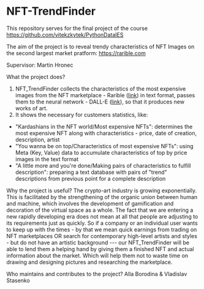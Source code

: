 # NFT-TrendFinder
This repository serves for the final project of the course https://github.com/vitekzkytek/PythonDataIES

The aim of the project is to reveal trendy characteristics of NFT Images on the second largest market pratform: https://rarible.com

Supervisor: Martin Hronec

What the project does?
1. NFT_TrendFinder collects the characteristics of the most expensive images from the NFT marketplace - Rarible ([link](https://rarible.com/)) in text format, passes them to the neural network - DALL-E ([link](https://openai.com/blog/dall-e/)), so that it produces new works of art. 
2. It shows the necessary for customers statistics, like:
- "Kardashians in the NFT world/Most expensive NFTs": determines the most expensive NFT along with characteristics - price, date of creation, description, artist
- "You wanna be on top/Characteristics of most expensive NFTs": using Meta (Key, Value) data to accumulate characteristics of top by price images in the text format
- "A little more and you're done/Making pairs of characteristics to fulfill description": preparing a text database with pairs of "trend" descriptions from previous point for a complete description

Why the project is useful?
The crypto-art industry is growing exponentially. This is facilitated by the strengthening of the organic union between human and machine, which involves the development of gamification and decoration of the virtual space as a whole. The fact that we are entering a new rapidly developing era does not mean at all that people are adjusting to its requirements just as quickly. So if a company or an individual user wants to keep up with the times - by that we mean quick earnings from trading on NFT marketplaces OR search for contemporary high-level artists and styles - but do not have an artistic background --- our NFT_TrendFinder will be able to lend them a helping hand by giving them a finished NFT and actual information about the market. Which will help them not to waste time on drawing and designing pictures and researching the marketplace.

Who maintains and contributes to the project?
Alla Borodina & Vladislav Stasenko
